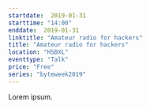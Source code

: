 ```yaml
---
startdate:  2019-01-31
starttime: "14:00"
enddate:  2019-01-31
linktitle: "Amateur radio for hackers"
title: "Amateur radio for hackers"
location: "HSBXL"
eventtype: "Talk"
price: "Free"
series: "byteweek2019"
--- 
```


Lorem ipsum.